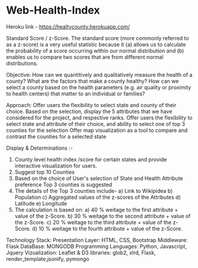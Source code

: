 # Web-Health-Index

Heroku link - https://healtycounty.herokuapp.com/

Standard Score / z-Score. The standard score (more commonly referred to as a z-score) is a very useful statistic because it (a) allows us to 
calculate the probability of a score occurring within our normal distribution and (b) enables us to compare two scores that are 
from different normal distributions.
     
Objective:
How can we quantitively and qualitatively measure the health of a county?
What are the factors that make a county healthy?
How can we select a county based on the health parameters (e.g. air quality or proximity to health centers) that matter to an individual or families?

Approach:
Offer users the flexibility to select state and county of their choice. Based on the selection, display the 5 attributes that we have considered for the project, and respective ranks.
Offer users the flexibility to select state and attribute of their choice, and ability to select one of top 3 counties for the selection
Offer map visualization as a tool to compare and contrast the counties for a selected state

Display & Determinations :-
1. County level health index /score for certain states and provide interactive visualization for users.
2. Suggest top 10 Counties
3. Based on the choice of User's selection of State and Health Attribute preference Top 3 counties is suggested
4. The details of the Top 3 counties include-
    a) Link to Wikipidea
    b) Population
    c) Aggregated values of the z-scores of the Attributes
    d) Latitude
    e) Longitude
5. The calculation is based on:
     a) 40 % weitage to the first attribute + value of the z-Score.
     b) 30 % weitage to the second attribute + value of the z-Score.
     c) 20 % weitage to the third attribute + value of the z-Score.
     d) 10  % weitage to the fourth attribute + value of the z-Score.

Technology Stack:
Presentation Layer: HTML, CSS, Bootstrap
Middleware: Flask
DataBase: MONGODB
Programming Languages: Python, Javascript, Jquery
Vizualization: Leaflet & D3
libraries: glob2, xlrd, Flask, render_template,jsonify, pymongo 
     
     
     

